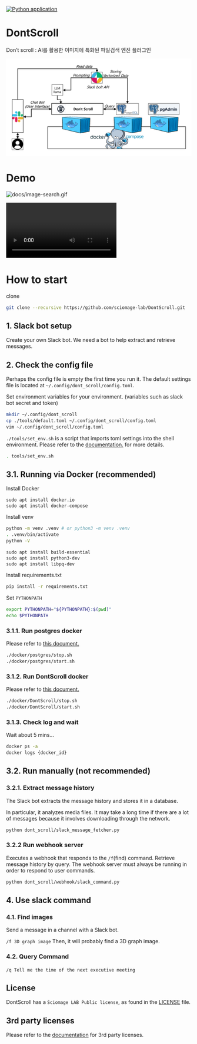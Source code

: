 [![Python application](https://github.com/sciomage-lab/DontScroll/actions/workflows/python-app.yml/badge.svg?branch=main)](https://github.com/sciomage-lab/DontScroll/actions/workflows/python-app.yml)

# DontScroll
Don’t scroll : AI를 활용한 이미지에 특화된 파일검색 엔진 플러그인 

![docs/diagram.png](docs/diagram.png)

# Demo

![docs/image-search.gif](docs/image-search.gif)


![docs/who-bought-the-laptop.mp4](docs/who-bought-the-laptop.mp4)


# How to start

clone
```bash
git clone --recursive https://github.com/sciomage-lab/DontScroll.git
```

## 1. Slack bot setup

Create your own Slack bot.
We need a bot to help extract and retrieve messages.

## 2. Check the config file

Perhaps the config file is empty the first time you run it. 
The default settings file is located at `~/.config/dont_scroll/config.toml`.

Set environment variables for your environment. (variables such as slack bot secret and token)

```bash
mkdir ~/.config/dont_scroll
cp ./tools/default.toml ~/.config/dont_scroll/config.toml
vim ~/.config/dont_scroll/config.toml
```

`./tools/set_env.sh` is a script that imports toml settings into the shell environment.
Please refer to the [documentation.](./tools/README.md) for more details.

```bash
. tools/set_env.sh
```

## 3.1. Running via Docker (recommended)

Install Docker

```
sudo apt install docker.io
sudo apt install docker-compose
```

Install venv
```bash
python -m venv .venv # or python3 -m venv .venv
. .venv/bin/activate
python -V
```


```
sudo apt install build-essential
sudo apt install python3-dev
sudo apt install libpq-dev
```

Install requirements.txt
```sh
pip install -r requirements.txt
```

Set `PYTHONPATH`

```bash
export PYTHONPATH="${PYTHONPATH}:$(pwd)"
echo $PYTHONPATH
```

### 3.1.1. Run postgres docker

Please refer to [this document.](./docker/postgres/README.md)

```bash
./docker/postgres/stop.sh
./docker/postgres/start.sh
```

### 3.1.2. Run DontScroll docker

Please refer to [this document.](./docker/DontScroll/README.md)

```bash
./docker/DontScroll/stop.sh
./docker/DontScroll/start.sh
```

### 3.1.3. Check log and wait

Wait about 5 mins...

```bash
docker ps -a
docker logs {docker_id}
```

## 3.2. Run manually (not recommended)

### 3.2.1. Extract message history

The Slack bot extracts the message history and stores it in a database.

In particular, it analyzes media files. 
It may take a long time if there are a lot of messages because it involves downloading through the network.

```bash
python dont_scroll/slack_message_fetcher.py
```

### 3.2.2 Run webhook server

Executes a webhook that responds to the `/f`(find) command.
Retrieve message history by query.
The webhook server must always be running in order to respond to user commands.

```bash
python dont_scroll/webhook/slack_command.py
```

## 4. Use slack command

### 4.1. Find images
Send a message in a channel with a Slack bot.

`/f 3D graph image`
Then, it will probably find a 3D graph image.

### 4.2. Query Command

`/q Tell me the time of the next executive meeting`

## License
DontScroll has a `Sciomage LAB Public license`, as found in the [LICENSE](LICENSE.md) file.

## 3rd party licenses
Please refer to the [documentation](docs/license-list.md) for 3rd party licenses.
